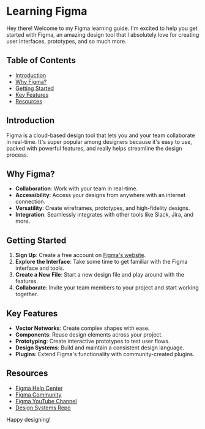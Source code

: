 # Learning Figma

Hey there! Welcome to my Figma learning guide. I'm excited to help you get started with Figma, an amazing design tool that I absolutely love for creating user interfaces, prototypes, and so much more.

## Table of Contents
- [Introduction](#introduction)
- [Why Figma?](#why-figma)
- [Getting Started](#getting-started)
- [Key Features](#key-features)
- [Resources](#resources)

## Introduction
Figma is a cloud-based design tool that lets you and your team collaborate in real-time. It's super popular among designers because it's easy to use, packed with powerful features, and really helps streamline the design process.

## Why Figma?
- **Collaboration**: Work with your team in real-time.
- **Accessibility**: Access your designs from anywhere with an internet connection.
- **Versatility**: Create wireframes, prototypes, and high-fidelity designs.
- **Integration**: Seamlessly integrates with other tools like Slack, Jira, and more.

## Getting Started
1. **Sign Up**: Create a free account on [Figma's website](https://www.figma.com/).
2. **Explore the Interface**: Take some time to get familiar with the Figma interface and tools.
3. **Create a New File**: Start a new design file and play around with the features.
4. **Collaborate**: Invite your team members to your project and start working together.

## Key Features
- **Vector Networks**: Create complex shapes with ease.
- **Components**: Reuse design elements across your project.
- **Prototyping**: Create interactive prototypes to test user flows.
- **Design Systems**: Build and maintain a consistent design language.
- **Plugins**: Extend Figma's functionality with community-created plugins.

## Resources
- [Figma Help Center](https://help.figma.com/)
- [Figma Community](https://www.figma.com/community)
- [Figma YouTube Channel](https://www.youtube.com/c/Figma)
- [Design Systems Repo](https://www.designsystemsrepo.com/)

Happy designing!
